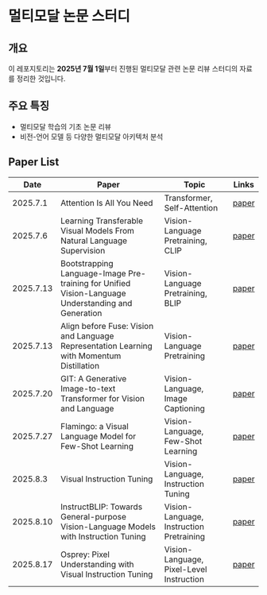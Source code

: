# **멀티모달 논문 스터디**

## **개요**

이 레포지토리는 **2025년 7월 1일**부터 진행된 멀티모달 관련 논문 리뷰 스터디의 자료를 정리한 것입니다.

## **주요 특징**

- 멀티모달 학습의 기초 논문 리뷰
- 비전-언어 모델 등 다양한 멀티모달 아키텍처 분석

## Paper List

| Date      | Paper                                                                                              | Topic                                    | Links                                     |
| --------- | -------------------------------------------------------------------------------------------------- | ---------------------------------------- | ----------------------------------------- |
| 2025.7.1  | Attention Is All You Need                                                                          | Transformer, Self-Attention              | [paper](https://arxiv.org/abs/1706.03762) |
| 2025.7.6  | Learning Transferable Visual Models From Natural Language Supervision                              | Vision-Language Pretraining, CLIP        | [paper](https://arxiv.org/abs/2103.00020) |
| 2025.7.13 | Bootstrapping Language-Image Pre-training for Unified Vision-Language Understanding and Generation | Vision-Language Pretraining, BLIP        | [paper](https://arxiv.org/abs/2201.12086) |
| 2025.7.13 | Align before Fuse: Vision and Language Representation Learning with Momentum Distillation          | Vision-Language Pretraining              | [paper](https://arxiv.org/abs/2107.07651) |
| 2025.7.20 | GIT: A Generative Image-to-text Transformer for Vision and Language                                | Vision-Language, Image Captioning        | [paper](https://arxiv.org/abs/2205.14100) |
| 2025.7.27 | Flamingo: a Visual Language Model for Few-Shot Learning                                            | Vision-Language, Few-Shot Learning       | [paper](https://arxiv.org/abs/2204.14198) |
| 2025.8.3  | Visual Instruction Tuning                                                                          | Vision-Language, Instruction Tuning      | [paper](https://arxiv.org/pdf/2304.08485) |
| 2025.8.10 | InstructBLIP: Towards General-purpose Vision-Language Models with Instruction Tuning               | Vision-Language, Instruction Pretraining | [paper](https://arxiv.org/abs/2305.06500) |
| 2025.8.17 | Osprey: Pixel Understanding with Visual Instruction Tuning                                         | Vision-Language, Pixel-Level Instruction | [paper](https://arxiv.org/pdf/2312.10032) |
